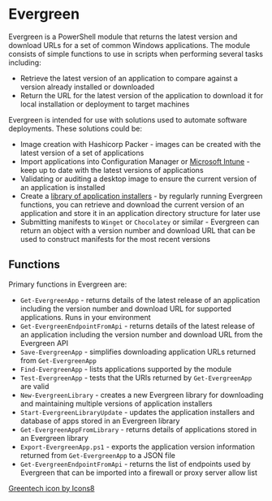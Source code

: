 # Evergreen

Evergreen is a PowerShell module that returns the latest version and download URLs for a set of common Windows applications. The module consists of simple functions to use in scripts when performing several tasks including:

* Retrieve the latest version of an application to compare against a version already installed or downloaded
* Return the URL for the latest version of the application to download it for local installation or deployment to target machines

Evergreen is intended for use with solutions used to automate software deployments. These solutions could be:

* Image creation with Hashicorp Packer - images can be created with the latest version of a set of applications
* Import applications into Configuration Manager or [Microsoft Intune](https://github.com/aaronparker/packagefactory) - keep up to date with the latest versions of applications
* Validating or auditing a desktop image to ensure the current version of an application is installed
* Create a [library of application installers](https://stealthpuppy.com/apptracker) - by regularly running Evergreen functions, you can retrieve and download the current version of an application and store it in an application directory structure for later use
* Submitting manifests to `Winget` or `Chocolatey` or similar - Evergreen can return an object with a version number and download URL that can be used to construct manifests for the most recent versions

## Functions

Primary functions in Evergreen are:

* `Get-EvergreenApp` - returns details of the latest release of an application including the version number and download URL for supported applications. Runs in your environment
* `Get-EvergreenEndpointFromApi` - returns details of the latest release of an application including the version number and download URL from the Evergreen API
* `Save-EvergreenApp` - simplifies downloading application URLs returned from `Get-EvergreenApp`
* `Find-EvergreenApp` - lists applications supported by the module
* `Test-EvergreenApp` - tests that the URIs returned by `Get-EvergreenApp` are valid
* `New-EvergreenLibrary` - creates a new Evergreen library for downloading and maintaining multiple versions of application installers
* `Start-EvergreenLibraryUpdate` - updates the application installers and database of apps stored in an Evergreen library
* `Get-EvergreenAppFromLibrary` - returns details of applications stored in an Evergreen library
* `Export-EvergreenApp.ps1` - exports the application version information returned from `Get-EvergreenApp` to a JSON file
* `Get-EvergreenEndpointFromApi` - returns the list of endpoints used by Evergreen that can be imported into a firewall or proxy server allow list

[Greentech icon by Icons8](https://icons8.com/icon/BzV6L4Y7vPPZ/greentech)
